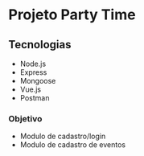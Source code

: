 # Projeto Party Time

## Tecnologias

- Node.js
- Express
- Mongoose
- Vue.js
- Postman

### Objetivo

- Modulo de cadastro/login
- Modulo de cadastro de eventos